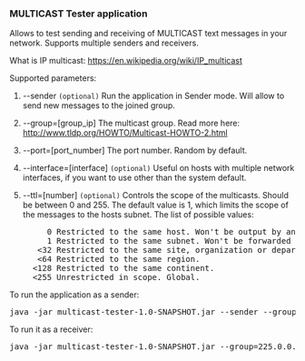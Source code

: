 ### MULTICAST Tester application
Allows to test sending and receiving of MULTICAST text messages in your network.
Supports multiple senders and receivers.

What is IP multicast: https://en.wikipedia.org/wiki/IP_multicast

Supported parameters:

1. --sender `(optional)`
   Run the application in Sender mode. Will allow to send new messages to the joined group.

2. --group=[group_ip]
   The multicast group. Read more here: http://www.tldp.org/HOWTO/Multicast-HOWTO-2.html

3. --port=[port_number]
   The port number. Random by default.

4. --interface=[interface] `(optional)`
   Useful on hosts with multiple network interfaces, if you want to use other than the system default.

5. --ttl=[number] `(optional)`
   Controls the scope of the multicasts. Should be between 0 and 255.
   The default value is 1, which limits the scope of the messages to the hosts subnet.
   The list of possible values:
   <pre>
        0 Restricted to the same host. Won't be output by any interface.
        1 Restricted to the same subnet. Won't be forwarded by a router.
      <32 Restricted to the same site, organization or department.
      <64 Restricted to the same region.
     <128 Restricted to the same continent.
     <255 Unrestricted in scope. Global.
   </pre>

To run the application as a sender:
<pre>
java -jar multicast-tester-1.0-SNAPSHOT.jar --sender --group=225.0.0.0 --port=59343
</pre>

To run it as a receiver:
<pre>
java -jar multicast-tester-1.0-SNAPSHOT.jar --group=225.0.0.0 --port=59343
</pre>